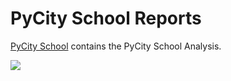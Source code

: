 # PyCity School Reports

<a href="https://github.com/BanuNathan/pandas-Challenge/tree/main/PyCitySchools">PyCity School</a> contains the PyCity School Analysis.

<img src="https://github.com/BanuNathan/VBA-Wall-Street/blob/main/2%20VBA%20of%20Wall%20Street/Screenshot%20(10).png">
